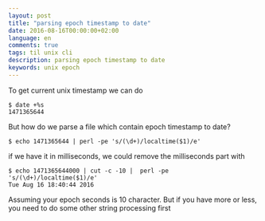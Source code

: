 ```yaml
---
layout: post
title: "parsing epoch timestamp to date"
date: 2016-08-16T00:00:00+02:00
language: en
comments: true
tags: til unix cli
description: parsing epoch timestamp to date
keywords: unix epoch
---
```


To get current unix timestamp we can do 

```
$ date +%s
1471365644
```

But how do we parse a file which contain epoch timestamp to date?

```
$ echo 1471365644 | perl -pe 's/(\d+)/localtime($1)/e' 
```

if we have it in milliseconds, we could remove the milliseconds part with

```
$ echo 1471365644000 | cut -c -10 |  perl -pe 's/(\d+)/localtime($1)/e'
Tue Aug 16 18:40:44 2016
```

Assuming your epoch seconds is 10 character. But if you have more or less, you need to do some other string processing first
